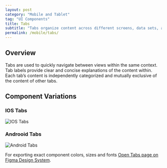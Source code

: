 ```yaml
---
layout: post
category: "Mobile and Tablet"
tag: "UI Components"
title: Tabs
subtitle: "Tabs organize content across different screens, data sets, and other interactions."
permalink: /mobile/tabs/
---
```


## Overview
Tabs are used to quickly navigate between views within the same context. Tab labels provide clear and concise explanations of the content within. Each tab’s content is independently categorized and mutually exclusive of the content of other tabs.

## Component Variations
### IOS Tabs
![IOS Tabs]({{site.baseurl}}/img/Mobile_Tabs_IOS.png) 

### Androoid Tabs
![Android Tabs]({{site.baseurl}}/img/Mobile_Tabs_Android.png) 

For exporting exact component colors, sizes and fonts [Open Tabs page on Figma Design System](https://www.figma.com/file/TwQ8GcLuodWXegpAArH1RC/Draft-mobile-components?node-id=995%3A20864&t=7Fj4XCLfwPzW0qPv-1).
